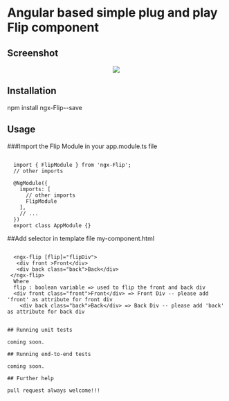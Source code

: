 

# Angular based simple plug and play Flip component

## Screenshot

<div style="text-align:center"><img src ="https://github.com/ritsrivastava01/ngxFlip/blob/master/flip.gif" /></div>

## Installation
npm install ngx-Flip--save

## Usage
###Import the Flip Module in your app.module.ts file
```
  
  import { FlipModule } from 'ngx-Flip';
  // other imports 
  
  @NgModule({
    imports: [
      // other imports 
      FlipModule
    ],
    // ...
  })
  export class AppModule {}

```
##Add selector in template file my-component.html
```
  
  <ngx-flip [flip]="flipDiv">
   <div front >Front</div>
   <div back class="back">Back</div>
 </ngx-flip>
  Where
  flip : boolean variable => used to flip the front and back div
  <div front class="front">Front</div> => Front Div -- please add 'front' as attribute for front div
    <div back class="back">Back</div> => Back Div -- please add 'back' as attribute for back div


## Running unit tests

coming soon. 

## Running end-to-end tests

coming soon.

## Further help

pull request always welcome!!!
